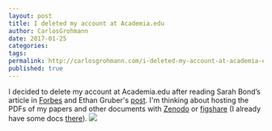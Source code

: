 ```yaml
---
layout: post
title: I deleted my account at Academia.edu
author: CarlosGrohmann
date: 2017-01-25
categories: 
tags: 
permalink: http://carlosgrohmann.com/i-deleted-my-account-at-academia-edu/
published: true
---
```



I decided to delete my account at Academia.edu after reading Sarah Bond’s article in [Forbes](http://www.forbes.com/sites/drsarahbond/2017/01/23/dear-scholars-delete-your-account-at-academia-edu/#7cefdaeb2ee0) and Ethan Gruber's [post](http://numismatics.org/pocketchange/open-access-academia-edu-and-why-im-all-in-on-zenodo-org/). I'm thinking about hosting the PDFs of my papers and other documents with [Zenodo](https://zenodo.org) or [figshare](https://figshare.com) (I already have some docs [there](http://figshare.com/authors/Carlos_Grohmann/554217)). ![](/blog/wp-content/uploads/2017/01/Screen-Shot-2017-01-24-at-22.53.55.png)
